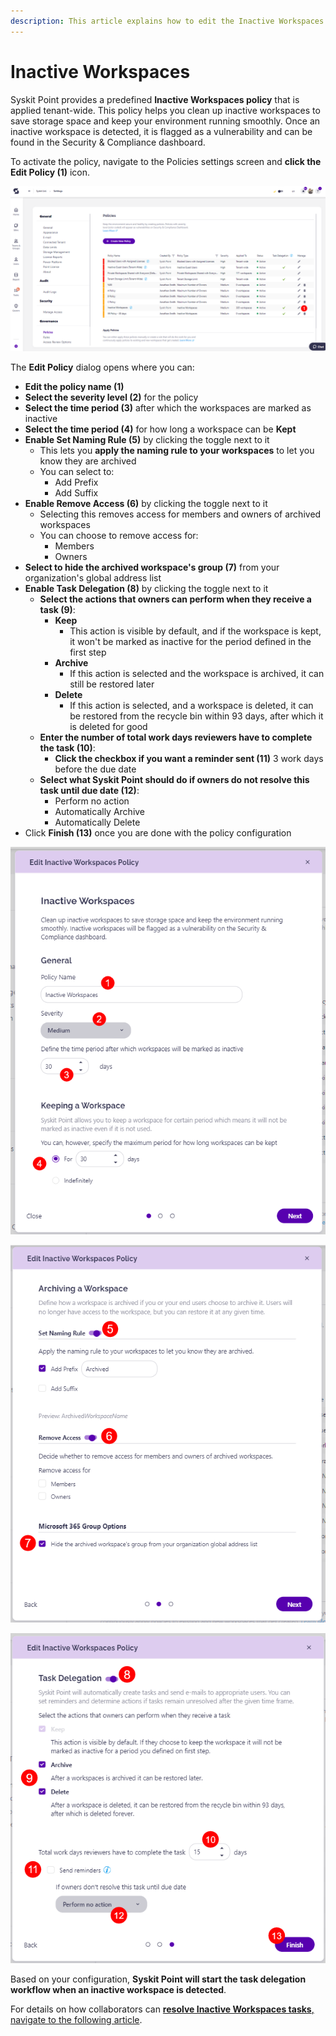 ```yaml
---
description: This article explains how to edit the Inactive Workspaces policy. 
---
```


# Inactive Workspaces

Syskit Point provides a predefined **Inactive Workspaces policy** that is applied tenant-wide. This policy helps you clean up inactive workspaces to save storage space and keep your environment running smoothly. Once an inactive workspace is detected, it is flagged as a vulnerability and can be found in the Security & Compliance dashboard.

To activate the policy, navigate to the Policies settings screen and **click the Edit Policy (1)** icon.

![Inactive Guest Users - Edit Policy](../../.gitbook/assets/inactive-workspaces-admin-edit.png)

The **Edit Policy** dialog opens where you can:
* **Edit the policy name (1)**
* **Select the severity level (2)** for the policy
* **Select the time period (3)** after which the workspaces are marked as inactive
* **Select the time period (4)** for how long a workspace can be **Kept**
* **Enable Set Naming Rule (5)** by clicking the toggle next to it
  * This lets you **apply the naming rule to your workspaces** to let you know they are archived
  * You can select to:
    * Add Prefix
    * Add Suffix
* **Enable Remove Access (6)** by clicking the toggle next to it
  * Selecting this removes access for members and owners of archived workspaces
  * You can choose to remove access for:
    * Members
    * Owners
* **Select to hide the archived workspace's group (7)** from your organization's global address list
* **Enable Task Delegation (8)** by clicking the toggle next to it
  * **Select the actions that owners can perform when they receive a task (9)**:
    * **Keep**
      * This action is visible by default, and if the workspace is kept, it won't be marked as inactive for the period defined in the first step
    * **Archive**
      * If this action is selected and the workspace is archived, it can still be restored later
    * **Delete**
      * If this action is selected, and a workspace is deleted, it can be restored from the recycle bin within 93 days, after which it is deleted for good
  * **Enter the number of total work days reviewers have to complete the task (10)**:
    * **Click the checkbox if you want a reminder sent (11)** 3 work days before the due date 
  * **Select what Syskit Point should do if owners do not resolve this task until due date (12)**:
    * Perform no action
    * Automatically Archive
    * Automatically Delete
* Click **Finish (13)** once you are done with the policy configuration   

![Edit Policy Dialog - Step 1](../../.gitbook/assets/inactive-workspaces-admin-edit-step-1.png)

![Edit Policy Dialog - Step 2](../../.gitbook/assets/inactive-workspaces-admin-edit-step-2.png)

![Edit Policy Dialog - Step 3](../../.gitbook/assets/inactive-workspaces-admin-edit-step-3.png)

Based on your configuration, **Syskit Point will start the task delegation workflow when an inactive workspace is detected**. 

For details on how collaborators can [**resolve Inactive Workspaces tasks**, navigate to the following article](../../point-collaborators/resolve-governance-tasks/inactive-workspaces.md).